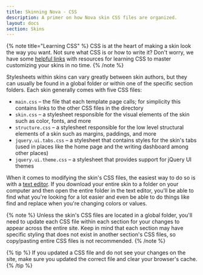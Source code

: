 ```yaml
---
title: Skinning Nova - CSS
description: A primer on how Nova skin CSS files are organized.
layout: docs
section: Skins
---
```


{% note title="Learning CSS" %}
CSS is at the heart of making a skin look the way you want. Not sure what CSS is or how to write it? Don't worry, we have some [helpful links](/docs/2.7/resources/helpful-links#learning-css) with resources for learning CSS to master customizing your skins in no time.
{% /note %}

Stylesheets within skins can vary greatly between skin authors, but they can usually be found in a global folder or within one of the specific section folders. Each skin generally comes with five CSS files:

- `main.css` – the file that each template page calls; for simplicity this contains links to the other CSS files in the directory
- `skin.css` – a stylesheet responsible for the visual elements of the skin such as color, fonts, and more
- `structure.css` – a stylesheet responsible for the low level structural elements of a skin such as margins, paddings, and more
- `jquery.ui.tabs.css` – a stylesheet that contains styles for the skin's tabs (used in places like the home page and the writing dashboard among other places)
- `jquery.ui.theme.css` – a stylesheet that provides support for jQuery UI themes

When it comes to modifying the skin's CSS files, the easiest way to do so is with a [text editor](/docs/2.7/before-getting-started#text-editor). If you download your entire skin to a folder on your computer and then open the entire folder in the text editor, you'll be able to find what you're looking for a lot easier and even be able to do things like find and replace when you're changing colors or values.

{% note %}
Unless the skin's CSS files are located in a global folder, you'll need to update each CSS file within each section for your changes to appear across the entire site. Keep in mind that each section may have specific styling that does not exist in another section's CSS files, so copy/pasting entire CSS files is not recommended.
{% /note %}

{% tip %}
If you updated a CSS file and do not see your changes on the site, make sure you updated the correct file and clear your browser's cache.
{% /tip %}
